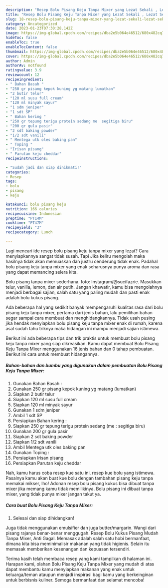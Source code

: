 ```yaml
---
description: "Resep Bolu Pisang Keju Tanpa Mixer yang Lezat Sekali , Lezat Sekali"
title: "Resep Bolu Pisang Keju Tanpa Mixer yang Lezat Sekali , Lezat Sekali"
slug: 18-resep-bolu-pisang-keju-tanpa-mixer-yang-lezat-sekali-lezat-sekali
category: Uncategorized
date: 2023-01-23T07:30:28.142Z
image: https://img-global.cpcdn.com/recipes/dba2e5b064e46512/680x482cq70/bolu-pisang-keju-tanpa-mixer-foto-resep-utama.jpg
hideToc: false
enableToc: true
enableTocContent: false
thumbnail: https://img-global.cpcdn.com/recipes/dba2e5b064e46512/680x482cq70/bolu-pisang-keju-tanpa-mixer-foto-resep-utama.jpg
cover: https://img-global.cpcdn.com/recipes/dba2e5b064e46512/680x482cq70/bolu-pisang-keju-tanpa-mixer-foto-resep-utama.jpg
author: Admin
authorAv: notfound
ratingvalue: 3.9
reviewcount: 12
recipeingredient:
- " Bahan Basah "
- "250 gr pisang kepok kuning yg matang lumatkan"
- "2 butir telur"
- "120 ml susu full cream"
- "120 ml minyak sayur"
- "1 sdm jeniper"
- "1 sdt SP"
- " Bahan kering "
- "250 gr tepung terigu protein sedang me  segitiga biru"
- "200 gr gula pasir"
- "2 sdt baking powder"
- "1/2 sdt vanili"
- " Mentega utk oles baking pan"
- " Toping "
- "Irisan pisang"
- " Parutan keju cheddar"
recipeinstructions:

- "Sudah jadi dan siap dinikmati!"
categories:
- Resep
tags:
- bolu
- pisang
- keju

katakunci: bolu pisang keju 
nutrition: 166 calories
recipecuisine: Indonesian
preptime: "PT14M"
cooktime: "PT47M"
recipeyield: "3"
recipecategory: Lunch

---
```



Lagi mencari ide resep bolu pisang keju tanpa mixer yang lezat? Cara menyiapkannya sangat tidak susah. Tapi Jika keliru mengolah maka hasilnya tidak akan memuaskan dan justru cenderung tidak enak. Padahal bolu pisang keju tanpa mixer yang enak seharusnya punya aroma dan rasa yang dapat memancing selera kita.


Bolu pisang tanpa mixer sederhana. foto: Instagram/@sucifazrie. Masukkan telur, vanilla, lemon, dan air putih. Jangan khawatir, kamu bisa mengolahnya menjadi berbagai sajian, salah satu yang paling mudah dan pasti enak adalah bolu kukus pisang.

Ada beberapa hal yang sedikit banyak mempengaruhi kualitas rasa dari bolu pisang keju tanpa mixer, pertama dari jenis bahan, lalu pemilihan bahan segar sampai cara membuat dan menghidangkannya. Tidak usah pusing jika hendak menyiapkan bolu pisang keju tanpa mixer enak di rumah, karena asal sudah tahu triknya maka hidangan ini mampu menjadi sajian istimewa.


Berikut ini ada beberapa tips dan trik praktis untuk membuat bolu pisang keju tanpa mixer yang siap dikreasikan. Kamu dapat membuat Bolu Pisang Keju Tanpa Mixer menggunakan 16 jenis bahan dan 0 tahap pembuatan. Berikut ini cara untuk membuat hidangannya.

<!--inarticleads1-->

##### Bahan-bahan dan bumbu yang digunakan dalam pembuatan Bolu Pisang Keju Tanpa Mixer:

1. Gunakan  Bahan Basah :
1. Gunakan 250 gr pisang kepok kuning yg matang (lumatkan)
1. Siapkan 2 butir telur
1. Siapkan 120 ml susu full cream
1. Siapkan 120 ml minyak sayur
1. Gunakan 1 sdm jeniper
1. Ambil 1 sdt SP
1. Persiapkan  Bahan kering :
1. Siapkan 250 gr tepung terigu protein sedang (me : segitiga biru)
1. Gunakan 200 gr gula pasir
1. Siapkan 2 sdt baking powder
1. Siapkan 1/2 sdt vanili
1. Ambil  Mentega utk oles baking pan
1. Gunakan  Toping :
1. Persiapkan Irisan pisang
1. Persiapkan  Parutan keju cheddar


Nah, kamu harus coba resep kue satu ini, resep kue bolu yang istimewa. Pasalnya kamu akan buat kue bolu dengan tambahan pisang keju tanpa memakai mikser, lho! Adonan resep bolu pisang kukus bisa dibuat tanpa mixer jika memang kamu tidak memilikinya. Bolu pisang ini dibuat tanpa mixer, yang tidak punya mixer jangan takut ya. 

<!--inarticleads2-->

##### Cara buat Bolu Pisang Keju Tanpa Mixer:


1. Selesai dan siap dihidangkan!

Juga tidak menggunakan emulsifier dan juga butter/margarin. Wangi dari pisang rajanya benar-benar menggugah. Resep Bolu Kukus Pisang Mudah Tanpa Mixer, Anti Gagal. Memasak adalah salah satu hobi bermanfaat, dimana kita bisa meminimalisir makanan yang tidak higienis. Selain itu memasak memberikan kesenangan dan kepuasan tersendiri. 

Terima kasih telah membaca resep yang kami tampilkan di halaman ini. Harapan kami, olahan Bolu Pisang Keju Tanpa Mixer yang mudah di atas dapat membantu kamu menyiapkan makanan yang enak untuk keluarga/teman ataupun menjadi inspirasi bagi kamu yang berkeinginan untuk berbisnis kuliner. Semoga bermanfaat dan selamat mencoba!
